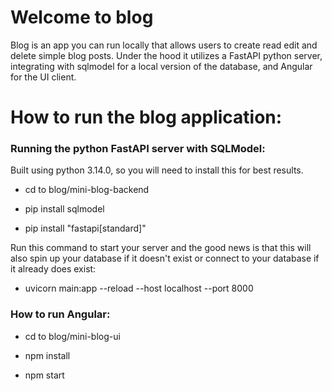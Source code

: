 # Welcome to blog
Blog is an app you can run locally that allows users to create read edit and delete simple blog posts. Under the hood it utilizes a FastAPI python server, integrating with sqlmodel for a local version of the database, and Angular for the UI client.

# How to run the blog application:
### Running the python FastAPI server with SQLModel:

Built using python 3.14.0, so you will need to install this for best results.
- cd to blog/mini-blog-backend  

- pip install sqlmodel  
- pip install "fastapi[standard]"  


Run this command to start your server and the good news is that this will also spin up your database if it doesn't exist or connect to your database if it already does exist:  


- uvicorn main:app --reload --host localhost --port 8000

### How to run Angular:
- cd to blog/mini-blog-ui

- npm install  
- npm start  
